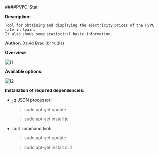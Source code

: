 ####PVPC-Stat


**Description:**

    Tool for obtaining and displaying the electricity prices of the PVPC rate in Spain.
    It also shows some statistical basic information.

**Author:** David Brau (br4u2ls)

**Overview:**

![i1](https://user-images.githubusercontent.com/112086086/190517342-b913bc1e-e89c-44cd-b7c0-a8d3098c1910.png)

**Available options:**  
  
![i2](https://user-images.githubusercontent.com/112086086/190514353-4818ea49-0170-4692-ae54-bdb8f2b25849.png)

**Installation of required dependencies:**
  
  - jq JSON processor:

    >sudo apt-get update
    
    >sudo apt-get install jq
  
  - curl command tool:

    >sudo apt-get update
    
    >sudo apt-get install curl
